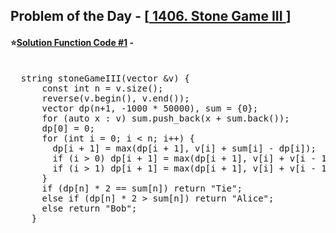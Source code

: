 ## Problem of the Day - [<a href="https://leetcode.com/problems/stone-game-iii/"> 1406. Stone Game III </a>]


#### ⭐<ins>Solution Function Code #1</ins> -
<pre>

  string stoneGameIII(vector<int> &v) {
      const int n = v.size();
      reverse(v.begin(), v.end());
      vector<int> dp(n+1, -1000 * 50000), sum = {0};
      for (auto x : v) sum.push_back(x + sum.back());
      dp[0] = 0;
      for (int i = 0; i < n; i++) {
        dp[i + 1] = max(dp[i + 1], v[i] + sum[i] - dp[i]);
        if (i > 0) dp[i + 1] = max(dp[i + 1], v[i] + v[i - 1] + sum[i - 1] - dp[i - 1]);
        if (i > 1) dp[i + 1] = max(dp[i + 1], v[i] + v[i - 1] + v[i - 2] + sum[i - 2] - dp[i - 2]);
      }
      if (dp[n] * 2 == sum[n]) return "Tie";
      else if (dp[n] * 2 > sum[n]) return "Alice";
      else return "Bob";
    }
</pre>
